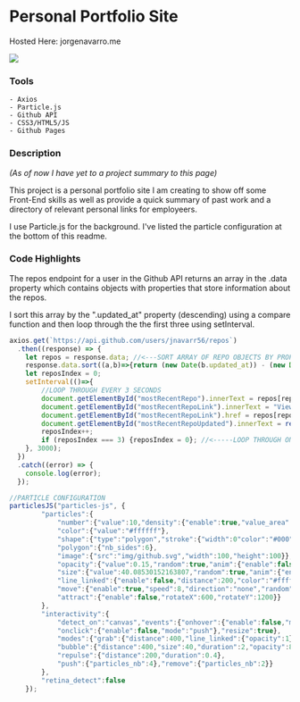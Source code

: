 # Personal Portfolio Site
Hosted Here: jorgenavarro.me

![](homepage.gif)


### Tools
    - Axios
    - Particle.js
    - Github API
    - CSS3/HTML5/JS
    - Github Pages
    
### Description
*(As of now I have yet to a project summary to this page)*

This project is a personal portfolio site I am creating to show off some Front-End skills
as well as provide a quick summary of past work and a directory of relevant personal links for employeers.

I use Particle.js for the background. I've listed the particle configuration at the bottom of this readme.

### Code Highlights
The repos endpoint for a user in the Github API returns an array in the .data property which contains
objects with properties that store information about the repos. 

I sort this array by the ".updated_at" property (descending) using a compare function and then loop through the the first three
using setInterval.

```javascript
axios.get(`https://api.github.com/users/jnavarr56/repos`)
  .then((response) => {
    let repos = response.data; //<---SORT ARRAY OF REPO OBJECTS BY PROPERTY .updated_at
    response.data.sort((a,b)=>{return (new Date(b.updated_at)) - (new Date(a.updated_at))});
    let reposIndex = 0;
    setInterval(()=>{
        //LOOP THROUGH EVERY 3 SECONDS
        document.getElementById("mostRecentRepo").innerText = repos[reposIndex].name;
        document.getElementById("mostRecentRepoLink").innerText = "View This Repo";
        document.getElementById("mostRecentRepoLink").href = repos[reposIndex].html_url;
        document.getElementById("mostRecentRepoUpdated").innerText = returnTime(repos[reposIndex].updated_at);
        reposIndex++;
        if (reposIndex === 3) {reposIndex = 0}; //<-----LOOP THROUGH ONLY FIRST 3
    }, 3000);
  })
  .catch((error) => {
    console.log(error);
  });
```
```javascript
//PARTICLE CONFIGURATION
particlesJS("particles-js", {
        "particles":{
            "number":{"value":10,"density":{"enable":true,"value_area":800}},
            "color":{"value":"#ffffff"},
            "shape":{"type":"polygon","stroke":{"width":0"color":"#000"},
            "polygon":{"nb_sides":6},
            "image":{"src":"img/github.svg","width":100,"height":100}},
            "opacity":{"value":0.15,"random":true,"anim":{"enable":false,"speed":1,"opacity_min":0.1,"sync":false}},
            "size":{"value":40.08530152163807,"random":true,"anim":{"enable":true,"speed":10,"size_min":40,"sync":false}},
            "line_linked":{"enable":false,"distance":200,"color":"#ffffff","opacity":1,"width":2},
            "move":{"enable":true,"speed":8,"direction":"none","random":false,"straight":false,"out_mode":"out","bounce":false,
            "attract":{"enable":false,"rotateX":600,"rotateY":1200}}
        },
        "interactivity":{
            "detect_on":"canvas","events":{"onhover":{"enable":false,"mode":"grab"},
            "onclick":{"enable":false,"mode":"push"},"resize":true},
            "modes":{"grab":{"distance":400,"line_linked":{"opacity":1}},
            "bubble":{"distance":400,"size":40,"duration":2,"opacity":8,"speed":3},
            "repulse":{"distance":200,"duration":0.4},
            "push":{"particles_nb":4},"remove":{"particles_nb":2}}
        },
        "retina_detect":false
    });
```